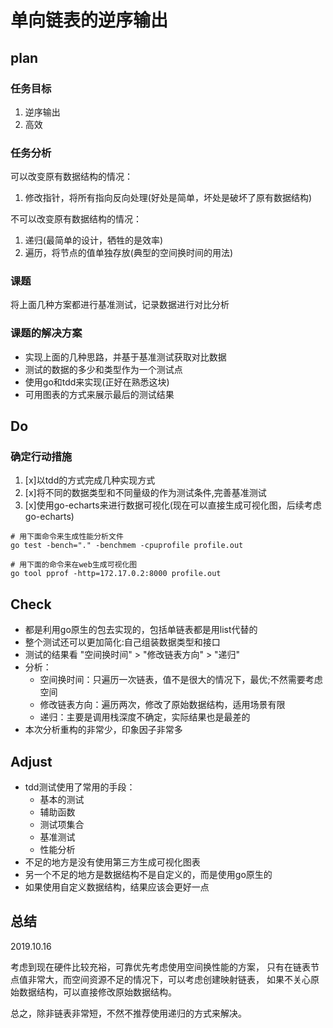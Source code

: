 # 单向链表的逆序输出

## plan

### 任务目标

1. 逆序输出
2. 高效

### 任务分析

可以改变原有数据结构的情况：

1. 修改指针，将所有指向反向处理(好处是简单，坏处是破坏了原有数据结构)

不可以改变原有数据结构的情况：

1. 递归(最简单的设计，牺牲的是效率)
2. 遍历，将节点的值单独存放(典型的空间换时间的用法)

### 课题

将上面几种方案都进行基准测试，记录数据进行对比分析

### 课题的解决方案

- 实现上面的几种思路，并基于基准测试获取对比数据
- 测试的数据的多少和类型作为一个测试点
- 使用go和tdd来实现(正好在熟悉这块)
- 可用图表的方式来展示最后的测试结果

## Do

### 确定行动措施

1. [x]以tdd的方式完成几种实现方式
2. [x]将不同的数据类型和不同量级的作为测试条件,完善基准测试
3. [x]使用go-echarts来进行数据可视化(现在可以直接生成可视化图，后续考虑go-echarts)

```shell
# 用下面命令来生成性能分析文件
go test -bench="." -benchmem -cpuprofile profile.out

# 用下面的命令来在web生成可视化图
go tool pprof -http=172.17.0.2:8000 profile.out
```

## Check

- 都是利用go原生的包去实现的，包括单链表都是用list代替的
- 整个测试还可以更加简化:自己组装数据类型和接口
- 测试的结果看 "空间换时间" > "修改链表方向" > "递归"
- 分析：
  - 空间换时间：只遍历一次链表，值不是很大的情况下，最优;不然需要考虑空间
  - 修改链表方向：遍历两次，修改了原始数据结构，适用场景有限
  - 递归：主要是调用栈深度不确定，实际结果也是最差的
- 本次分析重构的非常少，印象因子非常多

## Adjust

- tdd测试使用了常用的手段：
  - 基本的测试
  - 辅助函数
  - 测试项集合
  - 基准测试
  - 性能分析
- 不足的地方是没有使用第三方生成可视化图表
- 另一个不足的地方是数据结构不是自定义的，而是使用go原生的
- 如果使用自定义数据结构，结果应该会更好一点

## 总结

2019.10.16

考虑到现在硬件比较充裕，可靠优先考虑使用空间换性能的方案，
只有在链表节点值非常大，而空间资源不足的情况下，可以考虑创建映射链表，
如果不关心原始数据结构，可以直接修改原始数据结构。

总之，除非链表非常短，不然不推荐使用递归的方式来解决。
